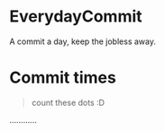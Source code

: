 # EverydayCommit
A commit a day, keep the jobless away.

# Commit times
> count these dots :D

............
